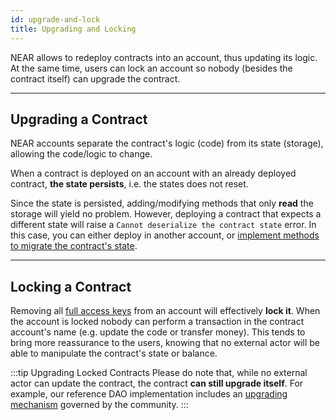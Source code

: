 ```yaml
---
id: upgrade-and-lock
title: Upgrading and Locking
---
```


NEAR allows to redeploy contracts into an account, thus updating its logic. At the same time, users can lock an account so nobody
(besides the contract itself) can upgrade the contract.

---

## Upgrading a Contract
NEAR accounts separate the contract's logic (code) from its state (storage), allowing the code/logic to change. 

When a contract is deployed on an account with an already deployed contract, **the state persists**, i.e. the states does not reset.

Since the state is persisted, adding/modifying methods that only **read** the storage will yield no problem. However, deploying a contract
that expects a different state will raise a `Cannot deserialize the contract state` error. In this case, you can either deploy in another
account, or [implement methods to migrate the contract's state](upgrade/production-basics.md).

---

## Locking a Contract
Removing all [full access keys](../4.tools/cli.md#near-delete-key-near-delete-key) from an account will effectively **lock it**. When the
account is locked nobody can perform a transaction in the contract account's name (e.g. update the code or transfer money).
This tends to bring more reassurance to the users, knowing that no external actor will be able to manipulate the contract's state or
balance.

:::tip Upgrading Locked Contracts
Please do note that, while no external actor can update the contract, the contract **can still upgrade itself**. For example, our reference
DAO implementation includes an [upgrading mechanism](https://github.com/near-daos/sputnik-dao-contract/blob/main/sputnikdao2/src/upgrade.rs)
governed by the community.
:::